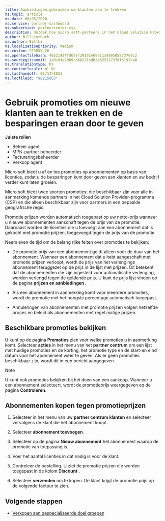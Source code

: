 ```yaml
---
title: Aanbiedingen gebruiken om klanten aan te trekken
ms.topic: article
ms.date: 06/05/2020
ms.service: partner-dashboard
ms.subservice: partnercenter-csp
description: Ontdek hoe micro soft-partners in het Cloud Solution Provider-programma abonnementen kunnen kopen tegen prijs stelling en besparen op hun klanten.
author: BillLinzbach
ms.author: BillLi
ms.localizationpriority: medium
ms.custom: SEOMAY.20
ms.openlocfilehash: 48521424fd695f20192e69e11a980505873768c2
ms.sourcegitcommit: 1a0c83e2089cb58221bdb24525127378f5197ea8
ms.translationtype: MT
ms.contentlocale: nl-NL
ms.lasthandoff: 01/14/2021
ms.locfileid: "98215863"
---
```

# <a name="use-promotions-to-attract-new-customers-and-pass-the-savings-on-to-them"></a>Gebruik promoties om nieuwe klanten aan te trekken en de besparingen eraan door te geven



**Juiste rollen**

- Beheer agent
- MPN-partner beheerder
- Factureringsbeheerder
- Verkoop agent


Micro soft biedt u af en toe promoties op abonnementen op basis van licenties, zodat u de besparingen kunt door geven aan klanten en uw bedrijf verder kunt laten groeien. 

Micro soft biedt twee soorten promoties: die beschikbaar zijn voor alle in aanmerking komende partners in het Cloud Solution Provider-programma (CSP) en die alleen beschikbaar zijn voor partners in een bepaalde geografische regio.

Promotie prijzen worden automatisch toegepast op uw netto-prijs wanneer u nieuwe abonnementen aanschaft tegen de prijs van de promotie. Daarnaast worden de licenties die u toevoegt aan een abonnement dat is gekocht met promotie prijzen, toegevoegd tegen de prijs van de promotie. 

Neem even de tijd om de belang rijke feiten over promoties te bekijken:

- De promotie prijs van een abonnement geldt alleen voor de duur van het abonnement. Wanneer een abonnement dat u hebt aangeschaft met promotie prijzen verloopt, wordt de prijs van het verlengings abonnement teruggezet op de prijs in de lijst met prijzen. Dit betekent dat de abonnementen die zijn ingesteld voor automatische verlenging, worden verlengd tegen de geldende prijs. U kunt de prijs lijst vinden op de pagina **prijzen en aanbiedingen** .

- Als een abonnement in aanmerking komt voor meerdere promoties, wordt de promotie met het hoogste percentage automatisch toegepast.

- Annuleringen van abonnementen met promotie prijzen volgen hetzelfde proces en beleid als abonnementen met regel matige prijzen.

## <a name="see-available-promotions"></a>Beschikbare promoties bekijken

U kunt op de pagina **Promoties** zien voor welke promoties u in aanmerking komt. Selecteer **acties** in het menu van het **partner centrum** om een lijst met huidige promoties en de korting, het promotie type en de start-en eind datum voor het abonnement weer te geven. Als er geen promoties beschikbaar zijn, wordt dit in een bericht aangegeven. 

> [!NOTE]  
> U kunt ook promoties bekijken bij het doen van een aankoop. Wanneer u een abonnement selecteert, wordt de promotieprijs weergegeven op de pagina **Controleren**.

## <a name="purchase-subscriptions-at-promotion-prices"></a>Abonnementen kopen tegen promotieprijzen

1. Selecteer in het menu van uw **partner centrum** **klanten** en selecteer vervolgens de klant die het abonnement koopt. 

2. Selecteer **abonnement toevoegen**.

3. Selecteer op de pagina **Nieuw abonnement** het abonnement waarop de promotie van toepassing is.

4. Voer het aantal licenties in dat nodig is voor de klant. 

5. Controleer de bestelling. U ziet de promotie prijzen die worden toegepast in de kolom **Discount** .  

6. Selecteer **verzenden** om te kopen. De klant krijgt de promotie prijs op de volgende factuur te zien.  


## <a name="next-steps"></a>Volgende stappen

- [Verkopen aan gespecialiseerde doel groepen](sell-to-education-customers.md)